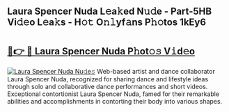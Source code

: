 ## Laura Spencer Nuda L𝚎a𝚔ed N𝚞𝚍e - Part-5HB Vi𝚍𝚎o L𝚎a𝚔s - H𝚘𝚝 O𝚗𝚕yf𝚊ns P𝚑𝚘tos 1kEy6

# <h2><a href="http://kf2da03.oniu.top/?m=Laura+Spencer+Nuda">🔗👉 🔴 Laura Spencer Nuda P𝚑ot𝚘𝚜 V𝚒d𝚎o</a></h2>

[![Laura Spencer Nuda Nu𝚍e𝚜](https://i.imgur.com/0qMVB7G.gif)](http://kf2da03.oniu.top/?m=Laura+Spencer+Nuda)
Web-based artist and dance collaborator Laura Spencer Nuda, recognized for sharing dance and lifestyle ideas through solo and collaborative dance performances and short videos. Exceptional contortionist Laura Spencer Nuda, famed for their remarkable abilities and accomplishments in contorting their body into various shapes.  
